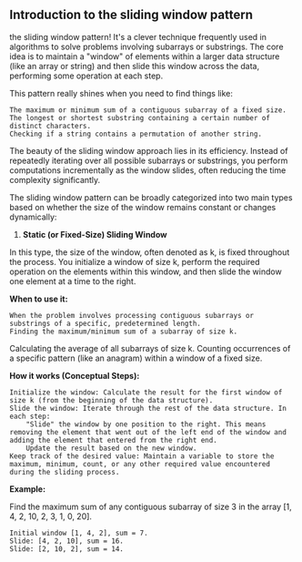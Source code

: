## Introduction to the sliding window pattern 

the sliding window pattern! It's a clever technique frequently used in algorithms to solve problems involving subarrays or substrings. The core idea is to maintain a "window" of elements within a larger data structure (like an array or string) and then slide this window across the data, performing some operation at each step.

This pattern really shines when you need to find things like:

    The maximum or minimum sum of a contiguous subarray of a fixed size.
    The longest or shortest substring containing a certain number of distinct characters.
    Checking if a string contains a permutation of another string.


The beauty of the sliding window approach lies in its efficiency. Instead of repeatedly iterating over all possible subarrays or substrings, you perform computations incrementally as the window slides, often reducing the time complexity significantly.


The sliding window pattern can be broadly categorized into two main types based on whether the size of the window remains constant or changes dynamically:


1. **Static (or Fixed-Size) Sliding Window**

In this type, the size of the window, often denoted as k, is fixed throughout the process. You initialize a window of size k, perform the required operation on the elements within this window, and then slide the window one element at a time to the right.

**When to use it:**

    When the problem involves processing contiguous subarrays or substrings of a specific, predetermined length.
    Finding the maximum/minimum sum of a subarray of size k.   

Calculating the average of all subarrays of size k.
Counting occurrences of a specific pattern (like an anagram) within a window of a fixed size.


**How it works (Conceptual Steps):**

    Initialize the window: Calculate the result for the first window of size k (from the beginning of the data structure).
    Slide the window: Iterate through the rest of the data structure. In each step:
        "Slide" the window by one position to the right. This means removing the element that went out of the left end of the window and adding the element that entered from the right end.
        Update the result based on the new window.
    Keep track of the desired value: Maintain a variable to store the maximum, minimum, count, or any other required value encountered during the sliding process.

**Example:** 

Find the maximum sum of any contiguous subarray of size 3 in the array [1, 4, 2, 10, 2, 3, 1, 0, 20].

    Initial window [1, 4, 2], sum = 7.
    Slide: [4, 2, 10], sum = 16.
    Slide: [2, 10, 2], sum = 14.
    
